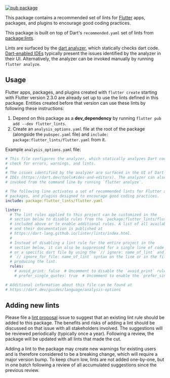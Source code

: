 [![pub package](https://img.shields.io/pub/v/flutter_lints.svg)](https://pub.dev/packages/flutter_lints)

This package contains a recommended set of lints for [Flutter] apps, packages,
and plugins to encourage good coding practices.

This package is built on top of Dart's `recommended.yaml` set of lints from
[package:lints].

Lints are surfaced by the [dart analyzer], which statically checks dart code.
[Dart-enabled IDEs] typically present the issues identified by the analyzer in
their UI. Alternatively, the analyzer can be invoked manually by running
`flutter analyze`.

## Usage

Flutter apps, packages, and plugins created with `flutter create` starting with
Flutter version 2.3.0 are already set up to use the lints defined in this
package. Entities created before that version can use these lints by following
these instructions:

1. Depend on this package as a **dev_dependency** by running
  `flutter pub add --dev flutter_lints`.
2. Create an `analysis_options.yaml` file at the root of the package (alongside
   the `pubspec.yaml` file) and `include: package:flutter_lints/flutter.yaml`
   from it.

Example `analysis_options.yaml` file:

```yaml
# This file configures the analyzer, which statically analyzes Dart code to
# check for errors, warnings, and lints.
#
# The issues identified by the analyzer are surfaced in the UI of Dart-enabled
# IDEs (https://dart.dev/tools#ides-and-editors). The analyzer can also be
# invoked from the command line by running `flutter analyze`.

# The following line activates a set of recommended lints for Flutter apps,
# packages, and plugins designed to encourage good coding practices.
include: package:flutter_lints/flutter.yaml

linter:
  # The lint rules applied to this project can be customized in the
  # section below to disable rules from the `package:flutter_lints/flutter.yaml`
  # included above or to enable additional rules. A list of all available lints
  # and their documentation is published at
  # https://dart-lang.github.io/linter/lints/index.html.
  #
  # Instead of disabling a lint rule for the entire project in the
  # section below, it can also be suppressed for a single line of code
  # or a specific dart file by using the `// ignore: name_of_lint` and
  # `// ignore_for_file: name_of_lint` syntax on the line or in the file
  # producing the lint.
  rules:
    # avoid_print: false  # Uncomment to disable the `avoid_print` rule
    # prefer_single_quotes: true  # Uncomment to enable the `prefer_single_quotes` rule

# Additional information about this file can be found at
# https://dart.dev/guides/language/analysis-options
```

## Adding new lints

Please file a [lint proposal] issue to suggest that an existing lint rule should
be added to this package. The benefits and risks of adding a lint should be
discussed on that issue with all stakeholders involved. The suggestions will be
reviewed periodically (typically once a year). Following a review, the package
will be updated with all lints that made the cut.

Adding a lint to the package may create new warnings for existing users and is
therefore considered to be a breaking change, which will require a major version
bump. To keep churn low, lints are not added one-by-one, but in one batch
following a review of all accumulated suggestions since the previous review.

[Flutter]: https://flutter.dev
[dart analyzer]: https://dart.dev/guides/language/analysis-options
[Dart-enabled IDEs]: https://dart.dev/tools#ides-and-editors
[package:lints]: https://pub.dev/packages/lints
[lint proposal]: https://github.com/dart-lang/lints/issues/new?&labels=type-lint&template=lint-propoposal.md
